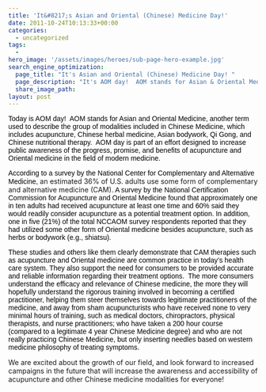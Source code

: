 ```yaml
---
title: 'It&#8217;s Asian and Oriental (Chinese) Medicine Day!'
date: 2011-10-24T10:13:33+00:00
categories:
  - uncategorized
tags:
  -
hero_image: '/assets/images/heroes/sub-page-hero-example.jpg'
search_engine_optimization:
  page_title: "It's Asian and Oriental (Chinese) Medicine Day! "
  page_description: "It's AOM day!  AOM stands for Asian & Oriental Medicine, & includes acupuncture, Chinese herbal medicine, Asian bodywork, Qi Gong, and Chinese nutrition therapy.  "
  share_image_path:
layout: post
---
```

<span style="color: #000000; font-family: Arial,Helvetica,sans-serif;">Today is AOM day!  AOM stands for Asian and Oriental Medicine, another term used to describe the group of modalities included in Chinese Medicine, which includes acupuncture, Chinese herbal medicine, Asian bodywork, Qi Gong, and Chinese nutritional therapy.  AOM day is part of an effort designed to increase public awareness of the progress, promise, and benefits of acupuncture and Oriental medicine in the field of modern medicine. </span>

<span style="color: #000000; font-family: Arial,Helvetica,sans-serif;">According to a survey by the National Center for Complementary and Alternative Medicine, </span>an estimated 36% of U.S. adults use some form of complementary and alternative medicine (CAM)<span style="color: #000000; font-family: Arial,Helvetica,sans-serif;">. A survey by the National Certification Commission for Acupuncture and Oriental Medicine found that approximately one in ten adults had received acupuncture at least one time and 60% said they would readily consider acupuncture as a potential treatment option. In addition, one in five (21%) of the total NCCAOM survey respondents reported that they had utilized some other form of Oriental medicine besides acupuncture, such as herbs or bodywork (e.g., shiatsu). </span>

<span style="color: #000000; font-family: Arial,Helvetica,sans-serif;">These studies and others like them clearly demonstrate that CAM therapies such as acupuncture and Oriental medicine are common practice in today&#8217;s health care system. They also support the need for consumers to be provided accurate and reliable information regarding their treatment options.  The more consumers understand the efficacy and relevance of Chinese medicine, the more they will hopefully understand the rigorous training involved in becoming a certified practitioner, helping them steer themselves towards legitimate practitioners of the medicine, and away from sham acupuncturists who have received none to very minimal hours of training, such as medical doctors, chiropractors, physical therapists, and nurse practitioners; who have taken a 200 hour course (compared to a legitimate 4 year Chinese Medicine degree) and who are not really practicing Chinese Medicine, but only inserting needles based on western medicine philosophy of treating symptoms.</span>

We are excited about the growth of our field, and look forward to increased campaigns in the future that will increase the awareness and accessibility of acupuncture and other Chinese medicine modalities for everyone!